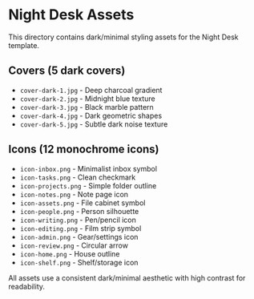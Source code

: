 # Night Desk Assets

This directory contains dark/minimal styling assets for the Night Desk template.

## Covers (5 dark covers)
- `cover-dark-1.jpg` - Deep charcoal gradient
- `cover-dark-2.jpg` - Midnight blue texture  
- `cover-dark-3.jpg` - Black marble pattern
- `cover-dark-4.jpg` - Dark geometric shapes
- `cover-dark-5.jpg` - Subtle dark noise texture

## Icons (12 monochrome icons)
- `icon-inbox.png` - Minimalist inbox symbol
- `icon-tasks.png` - Clean checkmark
- `icon-projects.png` - Simple folder outline
- `icon-notes.png` - Note page icon
- `icon-assets.png` - File cabinet symbol
- `icon-people.png` - Person silhouette
- `icon-writing.png` - Pen/pencil icon
- `icon-editing.png` - Film strip symbol
- `icon-admin.png` - Gear/settings icon
- `icon-review.png` - Circular arrow
- `icon-home.png` - House outline
- `icon-shelf.png` - Shelf/storage icon

All assets use a consistent dark/minimal aesthetic with high contrast for readability.
